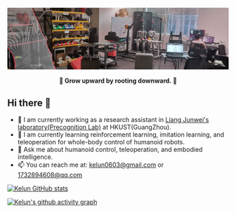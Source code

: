 ![image](display/Precognition_Lab.jpg)

<p align="center">
  <strong>🌱 Grow upward by rooting downward. 🚀</strong>
</p>

## Hi there 👋

- 🔭 I am currently working as a research assistant in [Liang Junwei's laboratory(Precognition Lab)](https://junweiliang.me/) at HKUST(GuangZhou).
- 🌱 I am currently learning reinforcement learning, imitation learning, and teleoperation for whole-body control of humanoid robots.
- 💬 Ask me about humanoid control, teleoperation, and embodied intelligence.
- 📫 You can reach me at: kelun0603@gmail.com or 1732894608@qq.com

[![Kelun GitHub stats](https://github-readme-stats.vercel.app/api?username=Lab317-Kelun&count_private=true&show_icons=true&theme=tokyonight)](https://github.com/anuraghazra/github-readme-stats)



[![Kelun's github activity graph](https://github-readme-activity-graph.vercel.app/graph?username=Lab317-Kelun&theme=react-dark)](https://github.com/ashutosh00710/github-readme-activity-graph)
